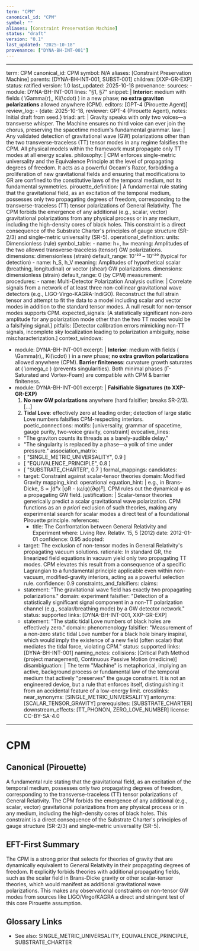 ```yaml
---
term: "CPM"
canonical_id: "CPM"
symbol: ""
aliases: [Constraint Preservation Machine]
status: "draft"
version: "0.1"
last_updated: "2025-10-18"
provenance: ["DYNA-BH-INT-001"]
---
```


---
term: CPM
canonical_id: CPM
symbol: N/A
aliases: [Constraint Preservation Machine]
parents: [DYNA-BH-INT-001, SUBST-001]
children: [XXP-GR-EXP]
status: ratified
version: 1.0
last_updated: 2025-10-18
provenance:
  sources:
    - module: DYNA-BH-INT-001
      lines: "§1, §7"
      snippet: |
        **Interior**: medium with fields \( \Gamma(r),\, Ki(\cdot) \) in a new phase; **no extra graviton polarizations** allowed anywhere (CPM).
  editors: [GPT-4 (Pirouette Agent)]
  review_log:
    - {date: 2025-10-18, reviewer: GPT-4 (Pirouette Agent), notes: Initial draft from seed.}
triad:
  art: |
    Gravity speaks with only two voices—a transverse whisper. The Machine ensures no third voice can ever join the chorus, preserving the spacetime medium's fundamental grammar.
  law: |
    Any validated detection of gravitational wave (GW) polarizations other than the two transverse-traceless (TT) tensor modes in any regime falsifies the CPM. All physical models within the framework must propagate only TT modes at all energy scales.
  philosophy: |
    CPM enforces single-metric universality and the Equivalence Principle at the level of propagating degrees of freedom. It acts as a powerful Occam's Razor, forbidding a proliferation of new gravitational fields and ensuring that modifications to GR are confined to the constitutive laws of the temporal medium, not its fundamental symmetries.
pirouette_definition: |
  A fundamental rule stating that the gravitational field, as an excitation of the temporal medium, possesses only two propagating degrees of freedom, corresponding to the transverse-traceless (TT) tensor polarizations of General Relativity. The CPM forbids the emergence of any additional (e.g., scalar, vector) gravitational polarizations from any physical process or in any medium, including the high-density cores of black holes. This constraint is a direct consequence of the Substrate Charter's principles of gauge structure (SR-2/3) and single-metric universality (SR-5).
operational_definition:
  units: Dimensionless (rule)
  symbol_table:
    - name: h+, h×
      meaning: Amplitudes of the two allowed transverse-traceless (tensor) GW polarizations.
      dimensions: dimensionless (strain)
      default_range: 10⁻²³ – 10⁻²⁰ (typical for detection)
    - name: h_S, h_V
      meaning: Amplitudes of hypothetical scalar (breathing, longitudinal) or vector (shear) GW polarizations.
      dimensions: dimensionless (strain)
      default_range: 0 (by CPM)
  measurement:
    procedures:
      - name: Multi-Detector Polarization Analysis
        outline: |
          Correlate signals from a network of at least three non-collinear gravitational wave detectors (e.g., LIGO-Virgo-KAGRA-IndiGO). Reconstruct the full strain tensor and attempt to fit the data to a model including scalar and vector modes in addition to the standard tensor modes. A null result for non-tensor modes supports CPM.
        expected_signals: [A statistically significant non-zero amplitude for any polarization mode other than the two TT modes would be a falsifying signal.]
        pitfalls: [Detector calibration errors mimicking non-TT signals, incomplete sky localization leading to polarization ambiguity, noise mischaracterization.]
context_windows:
  - module: DYNA-BH-INT-001
    excerpt: |
      **Interior**: medium with fields \( \Gamma(r),\, Ki(\cdot) \) in a new phase; **no extra graviton polarizations** allowed anywhere (CPM).
      **Barrier finiteness**: curvature growth saturates at \( \omega_c \) (prevents singularities).
      Both minimal phases (Γ-Saturated and Vortex-Foam) are compatible with CPM & barrier finiteness.
  - module: DYNA-BH-INT-001
    excerpt: |
      **Falsifiable Signatures (to XXP-GR-EXP)**
      1) **No new GW polarizations** anywhere (hard falsifier; breaks SR-2/3).
      [...]
      5) **Tidal Love**: effectively zero at leading order; detection of large static Love numbers falsifies CPM-respecting interiors.
poetic_connections:
  motifs: [universality, grammar of spacetime, gauge purity, two-voice gravity, constraint]
  evocative_lines:
    - "The graviton counts its threads as a barely-audible delay."
    - "The singularity is replaced by a phase—a yolk of time under pressure."
  association_matrix:
    - [ "SINGLE_METRIC_UNIVERSALITY", 0.9 ]
    - [ "EQUIVALENCE_PRINCIPLE", 0.8 ]
    - [ "SUBSTRATE_CHARTER", 0.7 ]
formal_mappings:
  candidates:
    - target: Constraint against scalar-tensor theories
      domain: Modified Gravity
      mapping_kind: operational
      equation_hint: |
        e.g., in Brans-Dicke, S ∝ ∫d⁴x [φR - (ω/φ)(∂φ)²]. CPM rules out the dynamical φ as a propagating GW field.
      justification: |
        Scalar-tensor theories generically predict a scalar gravitational wave polarization. CPM functions as an *a priori* exclusion of such theories, making any experimental search for scalar modes a direct test of a foundational Pirouette principle.
      references:
        - title: The Confrontation between General Relativity and Experiment
          where: Living Rev. Relativ. 15, 5 (2012)
          date: 2012-01-01
      confidence: 0.95
  adopted:
    - target: The exclusion of non-tensor modes in General Relativity's propagating vacuum solutions.
      rationale: In standard GR, the linearized field equations in vacuum yield only two propagating TT modes. CPM elevates this result from a consequence of a specific Lagrangian to a fundamental principle applicable even within non-vacuum, modified-gravity interiors, acting as a powerful selection rule.
      confidence: 0.9
constraints_and_falsifiers:
  claims:
    - statement: "The gravitational wave field has exactly two propagating polarizations."
      domain: experiment
      falsifier: "Detection of a statistically significant signal component in a non-TT polarization channel (e.g., scalar/breathing mode) by a GW detector network."
      status: supported
      links: [DYNA-BH-INT-001, XXP-GR-EXP]
    - statement: "The static tidal Love numbers of black holes are effectively zero."
      domain: phenomenology
      falsifier: "Measurement of a non-zero static tidal Love number for a black hole binary inspiral, which would imply the existence of a new field (often scalar) that mediates the tidal force, violating CPM."
      status: supported
      links: [DYNA-BH-INT-001]
naming_notes:
  collisions: [Critical Path Method (project management), Continuous Passive Motion (medicine)]
  disambiguation: |
    The term "Machine" is metaphorical, implying an active, background process or fundamental law of the temporal medium that actively "preserves" the gauge constraint. It is not an engineered device, but a rule that enforces itself, distinguishing it from an accidental feature of a low-energy limit.
crosslinks:
  near_synonyms: [SINGLE_METRIC_UNIVERSALITY]
  antonyms: [SCALAR_TENSOR_GRAVITY]
  prerequisites: [SUBSTRATE_CHARTER]
  downstream_effects: [TT_PHONON, ZERO_LOVE_NUMBER]
license: CC-BY-SA-4.0
---

# CPM

## Canonical (Pirouette)
A fundamental rule stating that the gravitational field, as an excitation of the temporal medium, possesses only two propagating degrees of freedom, corresponding to the transverse-traceless (TT) tensor polarizations of General Relativity. The CPM forbids the emergence of any additional (e.g., scalar, vector) gravitational polarizations from any physical process or in any medium, including the high-density cores of black holes. This constraint is a direct consequence of the Substrate Charter's principles of gauge structure (SR-2/3) and single-metric universality (SR-5).

## EFT-First Summary
The CPM is a strong prior that selects for theories of gravity that are dynamically equivalent to General Relativity in their propagating degrees of freedom. It explicitly forbids theories with additional propagating fields, such as the scalar field in Brans-Dicke gravity or other scalar-tensor theories, which would manifest as additional gravitational wave polarizations. This makes any observational constraints on non-tensor GW modes from sources like LIGO/Virgo/KAGRA a direct and stringent test of this core Pirouette assumption.

## Glossary Links
- See also: SINGLE_METRIC_UNIVERSALITY, EQUIVALENCE_PRINCIPLE, SUBSTRATE_CHARTER